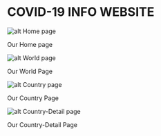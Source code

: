 # COVID-19 INFO WEBSITE

![alt Home page](https://github.com/thinking-tomorrow/Covid19/blob/master/images/home.jpg?raw=true)

Our Home page

![alt World page](https://github.com/thinking-tomorrow/Covid19/blob/master/images/world.jpg?raw=true)

Our World Page

![alt Country page](https://github.com/thinking-tomorrow/Covid19/blob/master/images/country.jpg?raw=true)

Our Country Page

![alt Country-Detail page](https://github.com/thinking-tomorrow/Covid19/blob/master/images/country-details.jpg?raw=true)

Our Country-Detail Page
